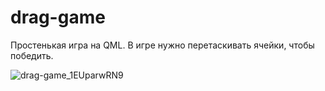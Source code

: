 # drag-game
Простенькая игра на QML. В игре нужно перетаскивать ячейки, чтобы победить.

![drag-game_1EUparwRN9](https://github.com/svirid132/drag-game/assets/69749126/4f14ba73-d787-4f9d-8b03-50c3f9fe3e0c)
